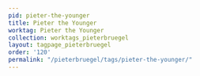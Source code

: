```yaml
---
pid: pieter-the-younger
title: Pieter the Younger
worktag: Pieter the Younger
collection: worktags_pieterbruegel
layout: tagpage_pieterbruegel
order: '120'
permalink: "/pieterbruegel/tags/pieter-the-younger/"
---
```

